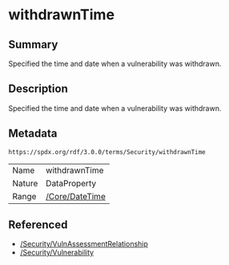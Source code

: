 <!-- Automatically generated by spec-parser v2.3.0 on 2024-07-29T18:25:30.305944+00:00 -->
<!-- SPDX-License-Identifier: Community-Spec-1.0 -->

# withdrawnTime

## Summary

Specified the time and date when a vulnerability was withdrawn.


## Description

Specified the time and date when a vulnerability was withdrawn.


## Metadata

`https://spdx.org/rdf/3.0.0/terms/Security/withdrawnTime`


| | |
|---|---|
| Name | withdrawnTime |
| Nature | DataProperty |
| Range | [/Core/DateTime](../../Core/Datatypes/DateTime.md) |




## Referenced

- [/Security/VulnAssessmentRelationship](../../Security/Classes/VulnAssessmentRelationship.md)
- [/Security/Vulnerability](../../Security/Classes/Vulnerability.md)

